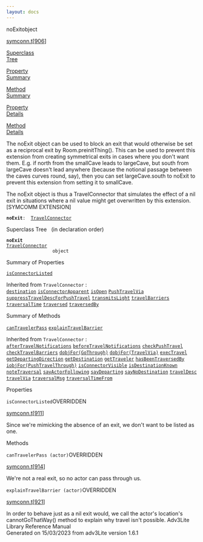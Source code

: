 ```yaml
---
layout: docs
---
```

<span class="title">noExit</span><span class="type">object</span>

[symconn.t](../file/symconn.t.html)\[[906](../source/symconn.t.html#906)\]

[Superclass  
Tree](#_SuperClassTree_)

[Property  
Summary](#_PropSummary_)

[Method  
Summary](#_MethodSummary_)

[Property  
Details](#_Properties_)

[Method  
Details](#_Methods_)



The noExit object can be used to block an exit that would otherwise be
set as a reciprocal exit by Room.preinitThing(). This can be used to
prevent this extension from creating symmetrical exits in cases where
you don't want them. E.g. if north from the smallCave leads to
largeCave, but south from largeCave doesn't lead anywhere (because the
notional passage between the caves curves round, say), then you can set
largeCave.south to noExit to prevent this extension from setting it to
smallCave.

The noExit object is thus a TravelConnector that simulates the effect of
a nil exit in situations where a nil value might get overwritten by this
extension. \[SYMCOMM EXTENSION\]

**`noExit`**` :   `[`TravelConnector`](../object/TravelConnector.html)



<span id="_SuperClassTree_"></span>



<span class="hdln">Superclass Tree</span>   (in declaration order)



**`noExit`**  
[`TravelConnector`](../object/TravelConnector.html)  
`                 object`  
<span id="_PropSummary_"></span>



<span class="hdln">Summary of Properties</span>  



[`isConnectorListed`](#isConnectorListed)

Inherited from `TravelConnector` :  
[`destination`](../object/TravelConnector.html#destination) [`isConnectorApparent`](../object/TravelConnector.html#isConnectorApparent) [`isOpen`](../object/TravelConnector.html#isOpen) [`PushTravelVia`](../object/TravelConnector.html#PushTravelVia) [`suppressTravelDescForPushTravel`](../object/TravelConnector.html#suppressTravelDescForPushTravel) [`transmitsLight`](../object/TravelConnector.html#transmitsLight) [`travelBarriers`](../object/TravelConnector.html#travelBarriers) [`traversalTime`](../object/TravelConnector.html#traversalTime) [`traversed`](../object/TravelConnector.html#traversed) [`traversedBy`](../object/TravelConnector.html#traversedBy)

<span id="_MethodSummary_"></span>



<span class="hdln">Summary of Methods</span>  



[`canTravelerPass`](#canTravelerPass) [`explainTravelBarrier`](#explainTravelBarrier)

Inherited from `TravelConnector` :  
[`afterTravelNotifications`](../object/TravelConnector.html#afterTravelNotifications) [`beforeTravelNotifications`](../object/TravelConnector.html#beforeTravelNotifications) [`checkPushTravel`](../object/TravelConnector.html#checkPushTravel) [`checkTravelBarriers`](../object/TravelConnector.html#checkTravelBarriers) [`dobjFor(GoThrough)`](../object/TravelConnector.html#dobjFor(GoThrough)) [`dobjFor(TravelVia)`](../object/TravelConnector.html#dobjFor(TravelVia)) [`execTravel`](../object/TravelConnector.html#execTravel) [`getDepartingDirection`](../object/TravelConnector.html#getDepartingDirection) [`getDestination`](../object/TravelConnector.html#getDestination) [`getTraveler`](../object/TravelConnector.html#getTraveler) [`hasBeenTraversedBy`](../object/TravelConnector.html#hasBeenTraversedBy) [`iobjFor(PushTravelThrough)`](../object/TravelConnector.html#iobjFor(PushTravelThrough)) [`isConnectorVisible`](../object/TravelConnector.html#isConnectorVisible) [`isDestinationKnown`](../object/TravelConnector.html#isDestinationKnown) [`noteTraversal`](../object/TravelConnector.html#noteTraversal) [`sayActorFollowing`](../object/TravelConnector.html#sayActorFollowing) [`sayDeparting`](../object/TravelConnector.html#sayDeparting) [`sayNoDestination`](../object/TravelConnector.html#sayNoDestination) [`travelDesc`](../object/TravelConnector.html#travelDesc) [`travelVia`](../object/TravelConnector.html#travelVia) [`traversalMsg`](../object/TravelConnector.html#traversalMsg) [`traversalTimeFrom`](../object/TravelConnector.html#traversalTimeFrom)

<span id="_Properties_"></span>



<span class="hdln">Properties</span>  



<span id="isConnectorListed"></span>

`isConnectorListed`<span class="rem">OVERRIDDEN</span>

[symconn.t](../file/symconn.t.html)\[[911](../source/symconn.t.html#911)\]



Since we're mimicking the absence of an exit, we don't want to be listed
as one.



<span id="_Methods_"></span>



<span class="hdln">Methods</span>  



<span id="canTravelerPass"></span>

`canTravelerPass (actor)`<span class="rem">OVERRIDDEN</span>

[symconn.t](../file/symconn.t.html)\[[914](../source/symconn.t.html#914)\]



We're not a real exit, so no actor can pass through us.



<span id="explainTravelBarrier"></span>

`explainTravelBarrier (actor)`<span class="rem">OVERRIDDEN</span>

[symconn.t](../file/symconn.t.html)\[[921](../source/symconn.t.html#921)\]



In order to behave just as a nil exit would, we call the actor's
location's cannotGoThatWay() method to explain why travel isn't
possible.
Adv3Lite Library Reference Manual  
Generated on 15/03/2023 from adv3Lite version 1.6.1


